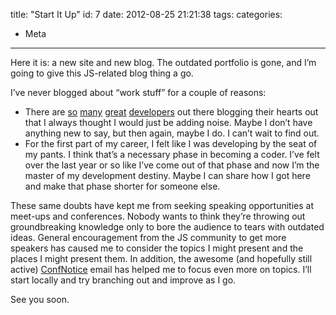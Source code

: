 title: "Start It Up"
id: 7
date: 2012-08-25 21:21:38
tags:
categories:
- Meta
---

Here it is: a new site and new blog. The outdated portfolio is gone, and I’m going to give this JS-related blog thing a go.

<!-- more -->

I’ve never blogged about “work stuff” for a couple of reasons:

* There are [so](http://paulirish.com/ "Paul Irish") [many](http://rmurphey.com/ "Rebecca Murphey") [great](http://www.nczonline.net/ "Nicholas Zakas") [developers](http://ejohn.org/category/blog/ "John Resig") out there blogging their hearts out that I always thought I would just be adding noise. Maybe I don’t have anything new to say, but then again, maybe I do. I can’t wait to find out.
* For the first part of my career, I felt like I was developing by the seat of my pants. I think that’s a necessary phase in becoming a coder. I’ve felt over the last year or so like I’ve come out of that phase and now I’m the master of my development destiny. Maybe I can share how I got here and make that phase shorter for someone else.

These same doubts have kept me from seeking speaking opportunities at meet-ups and conferences. Nobody wants to think they’re throwing out groundbreaking knowledge only to bore the audience to tears with outdated ideas. General encouragement from the JS community to get more speakers has caused me to consider the topics I might present and the places I might present them. In addition, the awesome (and hopefully still active) [ConfNotice](http://confnotice.com/ "ConfNotice") email has helped me to focus even more on topics. I’ll start locally and try branching out and improve as I go.

See you soon.
